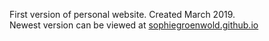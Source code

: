 First version of personal website. Created March 2019. 
<br> Newest version can be viewed at [sophiegroenwold.github.io](http://sophiegroenwold.github.io)
